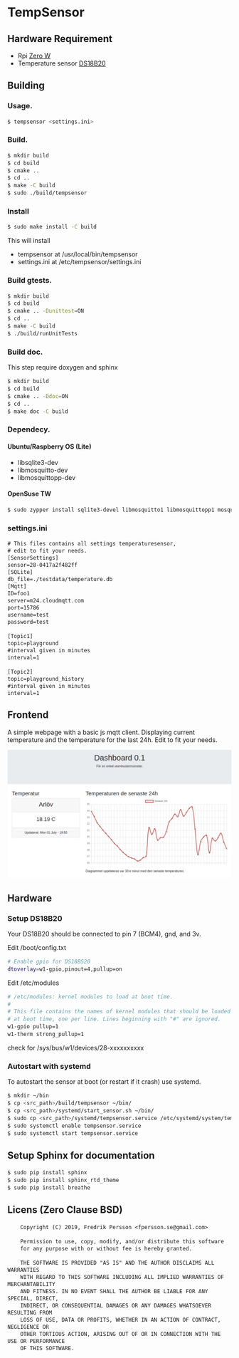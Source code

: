 # TempSensor

## Hardware Requirement

* Rpi [Zero W](https://www.electrokit.com/produkt/raspberry-pi-zero-w-board/)
* Temperature sensor [DS18B20](https://www.kjell.com/se/produkter/el-verktyg/utvecklingskit/arduino/tillbehor/temperatursensor-med-kabel-for-arduino-p87081)

## Building

### Usage.

```bash
$ tempsensor <settings.ini>
```

### Build.
```bash
$ mkdir build
$ cd build
$ cmake ..
$ cd ..
$ make -C build
$ sudo ./build/tempsensor
```

### Install
```bash
$ sudo make install -C build
```
This will install
* tempsensor at /usr/local/bin/tempsensor
* settings.ini at /etc/tempsensor/settings.ini

### Build gtests.
```bash
$ mkdir build
$ cd build
$ cmake .. -Dunittest=ON
$ cd ..
$ make -C build
$ ./build/runUnitTests
```
### Build doc.
This step require doxygen and sphinx
```bash
$ mkdir build
$ cd build
$ cmake .. -Ddoc=ON
$ cd ..
$ make doc -C build
```

### Dependecy.

#### Ubuntu/Raspberry OS (Lite)
* libsqlite3-dev
* libmosquitto-dev
* libmosquittopp-dev

#### OpenSuse TW
```bash
$ sudo zypper install sqlite3-devel libmosquitto1 libmosquittopp1 mosquitto-devel
```

### settings.ini

```
# This files contains all settings temperaturesensor,
# edit to fit your needs.
[SensorSettings]
sensor=28-0417a2f482ff
[SQLite]
db_file=./testdata/temperature.db
[Mqtt]
ID=foo1
server=m24.cloudmqtt.com
port=15786
username=test
password=test

[Topic1]
topic=playground
#interval given in minutes
interval=1

[Topic2]
topic=playground_history
#interval given in minutes
interval=1
```

## Frontend

A simple webpage with a basic js mqtt client. Displaying current temperature and the temperature for the last 24h. Edit to fit your needs.

![alt text](./screenshots/screenshot.png)

## Hardware

### Setup DS18B20
Your DS18B20 should be connected to pin 7 (BCM4), gnd, and 3v.

Edit /boot/config.txt
```bash
# Enable gpio for DS18BS20
dtoverlay=w1-gpio,pinout=4,pullup=on
```

Edit /etc/modules
```bash
# /etc/modules: kernel modules to load at boot time.
#
# This file contains the names of kernel modules that should be loaded
# at boot time, one per line. Lines beginning with "#" are ignored.
w1-gpio pullup=1
w1-therm strong_pullup=1
```

check for /sys/bus/w1/devices/28-xxxxxxxxxx

### Autostart with systemd
To autostart the sensor at boot (or restart if it crash) use systemd.

```bash
$ mkdir ~/bin
$ cp <src_path>/build/tempsensor ~/bin/
$ cp <src_path>/systemd/start_sensor.sh ~/bin/
$ sudo cp <src_path>/systemd/tempsensor.service /etc/systemd/system/tempsensor.service
$ sudo systemctl enable tempsensor.service
$ sudo systemctl start tempsensor.service
```

## Setup Sphinx for documentation
```bash
$ sudo pip install sphinx
$ sudo pip install sphinx_rtd_theme
$ sudo pip install breathe
```


## Licens (Zero Clause BSD)
```
    Copyright (C) 2019, Fredrik Persson <fpersson.se@gmail.com>

    Permission to use, copy, modify, and/or distribute this software
    for any purpose with or without fee is hereby granted.

    THE SOFTWARE IS PROVIDED "AS IS" AND THE AUTHOR DISCLAIMS ALL WARRANTIES
    WITH REGARD TO THIS SOFTWARE INCLUDING ALL IMPLIED WARRANTIES OF MERCHANTABILITY
    AND FITNESS. IN NO EVENT SHALL THE AUTHOR BE LIABLE FOR ANY SPECIAL, DIRECT,
    INDIRECT, OR CONSEQUENTIAL DAMAGES OR ANY DAMAGES WHATSOEVER RESULTING FROM
    LOSS OF USE, DATA OR PROFITS, WHETHER IN AN ACTION OF CONTRACT, NEGLIGENCE OR
    OTHER TORTIOUS ACTION, ARISING OUT OF OR IN CONNECTION WITH THE USE OR PERFORMANCE
    OF THIS SOFTWARE.
```
